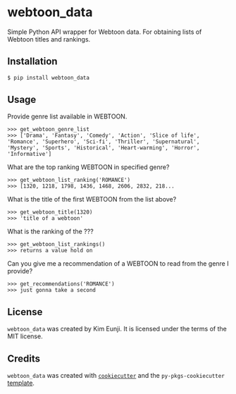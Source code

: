 # webtoon_data

Simple Python API wrapper for Webtoon data. For obtaining lists of Webtoon titles and rankings.

## Installation

```bash
$ pip install webtoon_data
```

## Usage

Provide genre list available in WEBTOON.

```
>>> get_webtoon_genre_list
>>> ['Drama', 'Fantasy', 'Comedy', 'Action', 'Slice of life', 'Romance', 'Superhero', 'Sci-fi', 'Thriller', 'Supernatural', 'Mystery', 'Sports', 'Historical', 'Heart-warming', 'Horror', 'Informative']
```

What are the top ranking WEBTOON in specified genre?

```
>>> get_webtoon_list_ranking('ROMANCE')
>>> [1320, 1218, 1798, 1436, 1468, 2606, 2832, 218...
```

What is the title of the first WEBTOON from the list above?

```
>>> get_webtoon_title(1320)
>>> 'title of a webtoon'
```

What is the ranking of the ???

```
>>> get_webtoon_list_rankings()
>>> returns a value hold on
```

Can you give me a recommendation of a WEBTOON to read from the genre I provide?

```
>>> get_recommendations('ROMANCE')
>>> just gonna take a second
```


## License

`webtoon_data` was created by Kim Eunji. It is licensed under the terms of the MIT license.

## Credits

`webtoon_data` was created with [`cookiecutter`](https://cookiecutter.readthedocs.io/en/latest/) and the `py-pkgs-cookiecutter` [template](https://github.com/py-pkgs/py-pkgs-cookiecutter).
